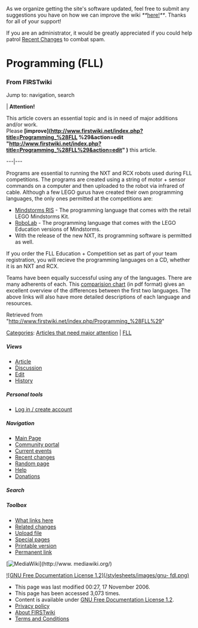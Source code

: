 As we organize getting the site's software updated, feel free to submit any
suggestions you have on how we can improve the wiki
_**_[here!](/index.php/User:Hallry/Suggestions "User:Hallry/Suggestions"
)_**_. Thanks for all of your support!

If you are an administrator, it would be greatly appreciated if you could help
patrol [Recent Changes](/index.php/Special:Recentchanges
"Special:Recentchanges" ) to combat spam.

# Programming (FLL)

### From FIRSTwiki

Jump to: navigation, search

| **Attention!**  

This article covers an essential topic and is in need of major additions
and/or work.  
Please **[improve](http://www.firstwiki.net/index.php?title=Programming_%28FLL
%29&action=edit
"http://www.firstwiki.net/index.php?title=Programming_%28FLL%29&action=edit"
)** this article.  
  
---|---  
  
  
Programs are essential to running the NXT and RCX robots used during FLL
competitions. The programs are created using a string of motor + sensor
commands on a computer and then uploaded to the robot via infrared of cable.
Although a few LEGO gurus have created their own programming languages, the
only ones permitted at the competitions are:

  * [Mindstorms RIS](/index.php?title=Mindstorms_RIS&action=edit "Mindstorms RIS" ) \- The programming language that comes with the retail LEGO Mindstorms Kit. 
  * [RoboLab](/index.php/RoboLab "RoboLab" ) \- The programming language that comes with the LEGO Education versions of Mindstorms. 
  * With the release of the new NXT, its programming software is permitted as well. 

If you order the FLL Education + Competition set as part of your team
registration, you will recieve the programming languages on a CD, whether it
is an NXT and RCX.

Teams have been equally successful using any of the languages. There are many
adherents of each. This [comparision
chart](http://www.usfirst.org/jrobtcs/SoftwareComparisonChart.pdf
"http://www.usfirst.org/jrobtcs/SoftwareComparisonChart.pdf" ) (in pdf format)
gives an excellent overview of the differences between the first two
languages. The above links will also have more detailed descriptions of each
language and resources.

Retrieved from "<http://www.firstwiki.net/index.php/Programming_%28FLL%29>"

[Categories](/index.php?title=Special:Categories&article=Programming_%28FLL%29
"Special:Categories" ): [Articles that need major
attention](/index.php/Category:Articles_that_need_major_attention
"Category:Articles that need major attention" ) |
[FLL](/index.php/Category:FLL "Category:FLL" )

##### Views

  * [Article](/index.php/Programming_%28FLL%29)
  * [Discussion](/index.php?title=Talk:Programming_%28FLL%29&action=edit)
  * [Edit](/index.php?title=Programming_%28FLL%29&action=edit)
  * [History](/index.php?title=Programming_%28FLL%29&action=history)

##### Personal tools

  * [Log in / create account](/index.php?title=Special:Userlogin&returnto=Programming_\(FLL\))

[](/index.php/Main_Page "Main Page" )

##### Navigation

  * [Main Page](/index.php/Main_Page)
  * [Community portal](/index.php/FIRSTwiki:Community_portal)
  * [Current events](/index.php/Current_events)
  * [Recent changes](/index.php/Special:Recentchanges)
  * [Random page](/index.php/Special:Random)
  * [Help](/index.php/FIRSTwiki:Help)
  * [Donations](/index.php/FIRSTwiki:Site_support)

##### Search



##### Toolbox

  * [What links here](/index.php/Special:Whatlinkshere/Programming_%28FLL%29)
  * [Related changes](/index.php/Special:Recentchangeslinked/Programming_%28FLL%29)
  * [Upload file](/index.php/Special:Upload)
  * [Special pages](/index.php/Special:Specialpages)
  * [Printable version](/index.php?title=Programming_%28FLL%29&printable=yes)
  * [Permanent link](/index.php?title=Programming_%28FLL%29&oldid=51184)

[![MediaWiki](/skins/common/images/poweredby_mediawiki_88x31.png)](http://www.
mediawiki.org/)

[![GNU Free Documentation License 1.2](/stylesheets/images/gnu-
fdl.png)](http://www.gnu.org/copyleft/fdl.html)

  * This page was last modified 00:27, 17 November 2006.
  * This page has been accessed 3,073 times.
  * Content is available under [GNU Free Documentation License 1.2](http://www.gnu.org/copyleft/fdl.html "http://www.gnu.org/copyleft/fdl.html" ).
  * [Privacy policy](/index.php/FIRSTwiki:Privacy_policy "FIRSTwiki:Privacy policy" )
  * [About FIRSTwiki](/index.php/FIRSTwiki:About "FIRSTwiki:About" )
  * [Terms and Conditions](/index.php/FIRSTwiki:Terms_and_conditions "FIRSTwiki:Terms and conditions" )

